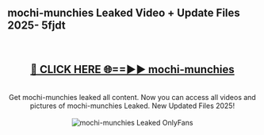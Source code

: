 <h2>mochi-munchies Leaked Video + Update Files 2025- 5fjdt</h2>
<br>
<div align="center">
<h2><a href="https://libra.edu.pl?mochi-munchies" rel="nofollow">🔴 CLICK HERE 🌐==►► mochi-munchies</a></h2>
<br>
Get mochi-munchies leaked all content. Now you can access all videos and pictures of mochi-munchies Leaked. New Updated Files 2025!
<br>
<br>
<a href="https://libra.edu.pl?mochi-munchies" rel="nofollow" data-target="animated-image.originalLink"><img src="https://i.ibb.co.com/WyWwxjT/player-gif2.gif" alt="mochi-munchies Leaked OnlyFans" style="max-width: 100%; display: inline-block;" data-target="animated-image.originalImage"></a>
</div>
<br>